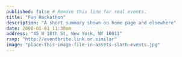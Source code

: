 ```yaml
---
published: false # Remove this line for real events.
title: "Fun Hackathon"
description: "A short summary shown on home page and elsewhere"
date: 2000-01-01 11:30am
address: "45 W 18th St, New York, NY 10011"
rsvp: "http://eventbrite.link.or.similar"
image: "place-this-image-file-in-assets-slash-events.jpg"
---
```

